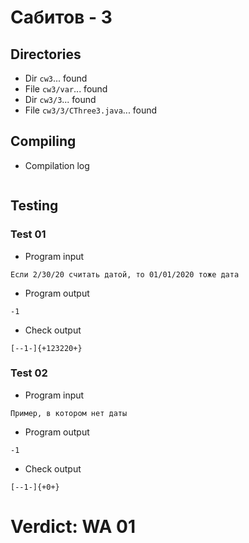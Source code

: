 # Сабитов - 3
## Directories
- Dir `cw3`... found
- File `cw3/var`... found
- Dir `cw3/3`... found
- File `cw3/3/CThree3.java`... found
## Compiling
- Compilation log
```

```
## Testing
### Test 01
- Program input
```
Если 2/30/20 считать датой, то 01/01/2020 тоже дата

```
- Program output
```
-1

```
- Check output
```
[--1-]{+123220+}

```
### Test 02
- Program input
```
Пример, в котором нет даты

```
- Program output
```
-1

```
- Check output
```
[--1-]{+0+}

```
# Verdict: WA 01
